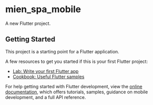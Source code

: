 # mien_spa_mobile

A new Flutter project.

## Getting Started

This project is a starting point for a Flutter application.

A few resources to get you started if this is your first Flutter project:

- [Lab: Write your first Flutter app](https://docs.flutter.dev/get-started/codelab)
- [Cookbook: Useful Flutter samples](https://docs.flutter.dev/cookbook)

For help getting started with Flutter development, view the
[online documentation](https://docs.flutter.dev/), which offers tutorials,
samples, guidance on mobile development, and a full API reference.

<!-- for iOS

	<key>NSPhotoLibraryUsageDescription</key>
	<string>Need to upload image</string>
	<key>NSCameraUsageDescription</key>
	<string>Need to upload image</string>
	<key>NSMicrophoneUsageDescription</key>
	<string>Need to upload image</string>

-->


<!-- for Android
			<activity
    android:name="com.yalantis.ucrop.UCropActivity"
    android:screenOrientation="portrait"
    android:theme="@style/Theme.AppCompat.Light.NoActionBar"/> 
-->
